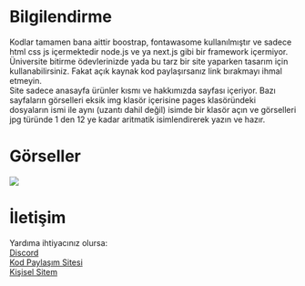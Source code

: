 # Bilgilendirme 
Kodlar tamamen bana aittir boostrap, fontawasome kullanılmıştır ve sadece html css js içermektedir node.js ve ya next.js gibi bir framework içermiyor.<br>
Üniversite bitirme ödevlerinizde yada bu tarz bir site yaparken tasarım için kullanabilirsiniz. Fakat açık kaynak kod paylaşırsanız link bırakmayı ihmal etmeyin.<br>
Site sadece anasayfa ürünler kısmı ve hakkımızda sayfası içeriyor. Bazı sayfaların görselleri eksik img klasör içerisine pages klasöründeki dosyaların ismi ile aynı (uzantı dahil değil) isimde bir klasör açın ve görselleri jpg türünde 1 den 12 ye kadar aritmatik isimlendirerek yazın ve hazır.
<br>
# Görseller
![](https://inflames.please-fuck.me/5Tph5MyNA.gif)
<br>
# İletişim
Yardıma ihtiyacınız olursa: <br>
[Discord](https://discord.gg/mztsyWR3QU)<br>
[Kod Paylaşım Sitesi](https://covid-19code.xyz/)<br>
[Kişisel Sitem](https://inflames.fun/)
